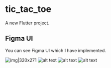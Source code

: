 # tic_tac_toe
A new Flutter project.

## Figma UI
You can see Figma UI which I have implemented.

![img|320x271](https://github.com/MuhammadJamalAshrafi/tic_tac_toe/blob/main/assets/images/Splash.png)
![alt text](https://github.com/MuhammadJamalAshrafi/tic_tac_toe/blob/main/assets/images/home.png)
![alt text](https://github.com/MuhammadJamalAshrafi/tic_tac_toe/blob/main/assets/images/leaderboard.png)
![alt text](https://github.com/MuhammadJamalAshrafi/tic_tac_toe/blob/main/assets/images/wining.png)
